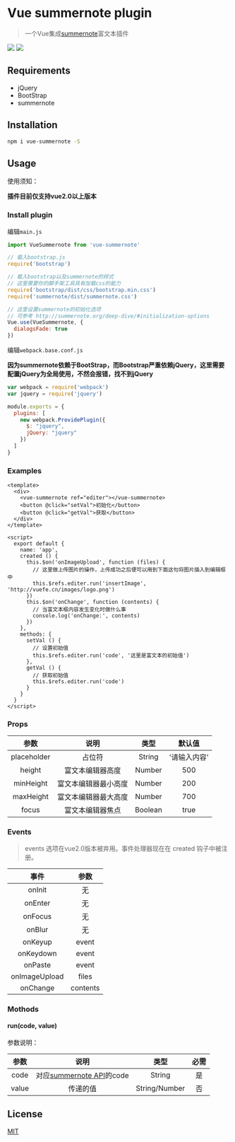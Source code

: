 # Vue summernote plugin

> 一个Vue集成[summernote](http://summernote.org/)富文本插件

![](https://img.shields.io/npm/dm/vue-summernote.svg)
![](https://img.shields.io/npm/v/vue-summernote.svg)

## Requirements

+ jQuery
+ BootStrap
+ summernote


## Installation

``` bash
npm i vue-summernote -S
```

## Usage

使用须知：

**插件目前仅支持vue2.0以上版本**

### Install plugin

编辑`main.js`

``` javascript
import VueSummernote from 'vue-summernote'

// 载入bootstrap.js
require('bootstrap')

// 载入bootstrap以及summernote的样式
// 这里需要你的脚手架工具具有加载css的能力
require('bootstrap/dist/css/bootstrap.min.css')
require('summernote/dist/summernote.css')

// 这里设置summernote的初始化选项
// 可参考 http://summernote.org/deep-dive/#initialization-options
Vue.use(VueSummernote, {
  dialogsFade: true
})
```

编辑`webpack.base.conf.js`

**因为summernote依赖于BootStrap，而Bootstrap严重依赖jQuery，这里需要配置jQuery为全局使用，不然会报错，找不到jQuery**

``` javascript
var webpack = require('webpack')
var jquery = require('jquery')

module.exports = {
  plugins: [
    new webpack.ProvidePlugin({
      $: "jquery",
      jQuery: "jquery"
    })
  ]
}
```


### Examples

```
<template>
  <div>
    <vue-summernote ref="editer"></vue-summernote>
    <button @click="setVal">初始化</button>
    <button @click="getVal">获取</button>
  </div>
</template>

<script>
  export default {
    name: 'app',
    created () {
      this.$on('onImageUpload', function (files) {
        // 这里做上传图片的操作，上传成功之后便可以用到下面这句将图片插入到编辑框中
        this.$refs.editer.run('insertImage', 'http://vuefe.cn/images/logo.png')
      })
      this.$on('onChange', function (contents) {
        // 当富文本框内容发生变化时做什么事
        console.log('onChange:', contents)
      })
    },
    methods: {
      setVal () {
        // 设置初始值
        this.$refs.editer.run('code', '这里是富文本的初始值')
      },
      getVal () {
        // 获取初始值
        this.$refs.editer.run('code')
      }
    }
  }
</script>
```

### Props

| 参数  | 说明  |  类型  |  默认值
| :--: | :--: | :--:  | :--:
| placeholder     |占位符|   String |    '请输入内容'
| height      |富文本编辑器高度       |   Number  |    500
| minHeight   |富文本编辑器最小高度  |  Number  |    200
| maxHeight   |富文本编辑器最大高度  |  Number  |    700
| focus   | 富文本编辑器焦点 |  Boolean  |    true

### Events


> events 选项在vue2.0版本被弃用。事件处理器现在在 created 钩子中被注册。


| 事件    |  参数
| :--: |  :--:
| onInit     |无
| onEnter      |无
| onFocus   |无
| onBlur   |无
| onKeyup   | event
| onKeydown   | event
| onPaste   | event
| onImageUpload   | files
| onChange   | contents

### Mothods

#### run(code, value)

参数说明：

| 参数  | 说明  |  类型  |  必需
| :--: | :--: | :--:  | :--:
| code     |对应[summernote API](http://summernote.org/deep-dive/#basic-api)的code|   String |    是
| value    |传递的值        |   String/Number  |    否

## License

[MIT](http://opensource.org/licenses/MIT)
